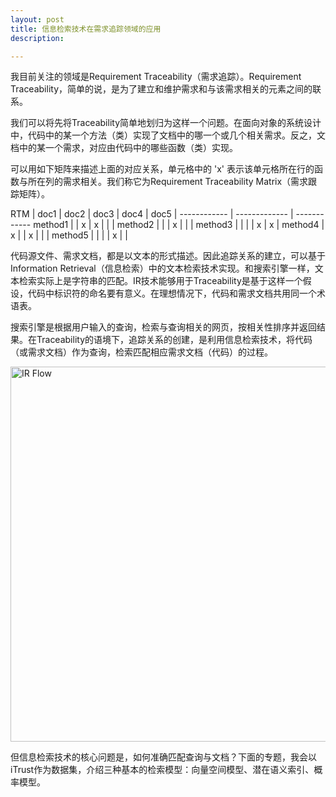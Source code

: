 ```yaml
---
layout: post
title: 信息检索技术在需求追踪领域的应用
description: 

---
```


我目前关注的领域是Requirement Traceability（需求追踪）。Requirement Traceability，简单的说，是为了建立和维护需求和与该需求相关的元素之间的联系。

我们可以将先将Traceability简单地划归为这样一个问题。在面向对象的系统设计中，代码中的某一个方法（类）实现了文档中的哪一个或几个相关需求。反之，文档中的某一个需求，对应由代码中的哪些函数（类）实现。

可以用如下矩阵来描述上面的对应关系，单元格中的 'x' 表示该单元格所在行的函数与所在列的需求相关。我们称它为Requirement Traceability Matrix（需求跟踪矩阵）。  

RTM  | doc1 | doc2 | doc3 | doc4 | doc5 |
------------ | ------------- | ------------
method1 | | x | x |  |  |
method2 |  |  | x |  |  |
method3 | |  |  | x | x |
method4 | x |  | x |  |  |
method5 | |  |  | x |  |


代码源文件、需求文档，都是以文本的形式描述。因此追踪关系的建立，可以基于Information Retrieval（信息检索）中的文本检索技术实现。和搜索引擎一样，文本检索实际上是字符串的匹配。IR技术能够用于Traceability是基于这样一个假设，代码中标识符的命名要有意义。在理想情况下，代码和需求文档共用同一个术语表。

搜索引擎是根据用户输入的查询，检索与查询相关的网页，按相关性排序并返回结果。在Traceability的语境下，追踪关系的创建，是利用信息检索技术，将代码（或需求文档）作为查询，检索匹配相应需求文档（代码）的过程。

<img src="{{ site.img_url }}/2014/ir_flow.png" alt="IR Flow" width="600px" />



但信息检索技术的核心问题是，如何准确匹配查询与文档？下面的专题，我会以iTrust作为数据集，介绍三种基本的检索模型：向量空间模型、潜在语义索引、概率模型。

